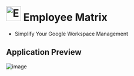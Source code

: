 # <img src="https://github.com/user-attachments/assets/18d21af8-3ed3-403b-8e01-542e74cf8f1c" alt="Employee Matrix" width="40px"> Employee Matrix

- Simplify Your Google Workspace Management

## Application Preview

![image](https://github.com/user-attachments/assets/cddef92b-abe8-4dae-88c9-0a07e1759485)



